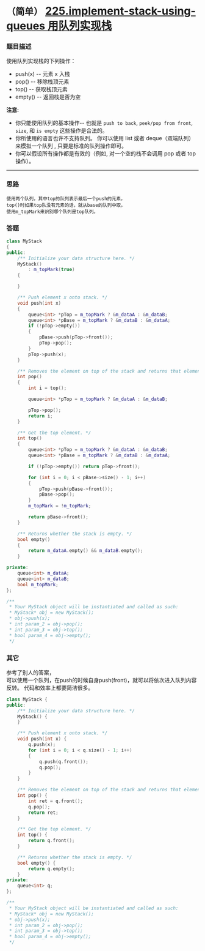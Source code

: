 # `（简单）`  [225.implement-stack-using-queues  用队列实现栈](https://leetcode-cn.com/problems/implement-stack-using-queues/)

### 题目描述
<p>使用队列实现栈的下列操作：</p>

<ul>
	<li>push(x) -- 元素 x 入栈</li>
	<li>pop() -- 移除栈顶元素</li>
	<li>top() -- 获取栈顶元素</li>
	<li>empty() -- 返回栈是否为空</li>
</ul>

<p><strong>注意:</strong></p>

<ul>
	<li>你只能使用队列的基本操作-- 也就是&nbsp;<code>push to back</code>, <code>peek/pop from front</code>, <code>size</code>, 和&nbsp;<code>is empty</code>&nbsp;这些操作是合法的。</li>
	<li>你所使用的语言也许不支持队列。&nbsp;你可以使用 list 或者 deque（双端队列）来模拟一个队列&nbsp;, 只要是标准的队列操作即可。</li>
	<li>你可以假设所有操作都是有效的（例如, 对一个空的栈不会调用 pop 或者 top 操作）。</li>
</ul>


---
### 思路
```
使用两个队列，其中top的队列表示最后一个push的元素。
top()时如果top队没有元素的话，就从base的队列中取。
使用m_topMark来识别哪个队列是top队列。
```

### 答题
``` C++
class MyStack 
{
public:
	/** Initialize your data structure here. */
	MyStack() 
		: m_topMark(true)
	{

	}

	/** Push element x onto stack. */
	void push(int x) 
	{
		queue<int> *pTop = m_topMark ? &m_dataA : &m_dataB;
		queue<int> *pBase = m_topMark ? &m_dataB : &m_dataA;
		if (!pTop->empty())
		{
			pBase->push(pTop->front());
			pTop->pop();
		}
		pTop->push(x);
	}

	/** Removes the element on top of the stack and returns that element. */
	int pop()
	{
		int i = top();

		queue<int> *pTop = m_topMark ? &m_dataA : &m_dataB;

		pTop->pop();
		return i;
	}

	/** Get the top element. */
	int top()
	{
		queue<int> *pTop = m_topMark ? &m_dataA : &m_dataB;
		queue<int> *pBase = m_topMark ? &m_dataB : &m_dataA;

		if (!pTop->empty()) return pTop->front();

		for (int i = 0; i < pBase->size() - 1; i++)
		{
			pTop->push(pBase->front());
			pBase->pop();
		}
		m_topMark = !m_topMark;

		return pBase->front();
	}

	/** Returns whether the stack is empty. */
	bool empty()
	{
		return m_dataA.empty() && m_dataB.empty();
	}

private:
	queue<int> m_dataA;
	queue<int> m_dataB;
	bool m_topMark;
};

/**
 * Your MyStack object will be instantiated and called as such:
 * MyStack* obj = new MyStack();
 * obj->push(x);
 * int param_2 = obj->pop();
 * int param_3 = obj->top();
 * bool param_4 = obj->empty();
 */
```

### 其它
参考了别人的答案，  
可以使用一个队列，在push的时候自身push(front)，就可以将依次进入队列内容反转。
代码和效率上都要简洁很多。  


``` C++
class MyStack {
public:
	/** Initialize your data structure here. */
	MyStack() {
	}

	/** Push element x onto stack. */
	void push(int x) {
		q.push(x);
		for (int i = 0; i < q.size() - 1; i++)
		{
			q.push(q.front());
			q.pop();
		}
	}

	/** Removes the element on top of the stack and returns that element. */
	int pop() {
		int ret = q.front();
		q.pop();
		return ret;
	}

	/** Get the top element. */
	int top() {
		return q.front();
	}

	/** Returns whether the stack is empty. */
	bool empty() {
		return q.empty();
	}
private:
	queue<int> q;
};

/**
 * Your MyStack object will be instantiated and called as such:
 * MyStack* obj = new MyStack();
 * obj->push(x);
 * int param_2 = obj->pop();
 * int param_3 = obj->top();
 * bool param_4 = obj->empty();
 */
```
